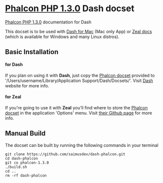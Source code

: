 # [Phalcon PHP 1.3.0](http://foundation.zurb.com) Dash docset


[Phalcon PHP 1.3.0](http://phalconphp.com/en/) documentation for Dash

This docset is to be used with [Dash for Mac](http://kapeli.com/dash) (Mac only App) or [Zeal docs]( http://zealdocs.org) (which is available for Windows and many Linux distros).

## Basic Installation

#### for Dash

If you plan on using it with **Dash**, just copy the [Phalcon docset](https://github.com/saimusdev/dash-phalcon/releases/download/1.1/Phalcon.1.3.0.docset.zip) provided to '/Users/username/Library/Application Support/Dash/Docsets/'. Visit [Dash](http://kapeli.com/dash) website for more info.

#### for Zeal

If you're going to use it with **Zeal** you'll find where to store the [Phalcon docset](https://github.com/simioprg/dash-phalcon/releases/download/v1.0.2/Phalcon.zip) in the application 'Options' menu. Visit [their Github page](https://github.com/jkozera/zeal) for more info. 


## Manual Build

The docset can be built by running the following commands in your terminal

```
git clone https://github.com/saimusdev/dash-phalcon.git
cd dash-phalcon
git co phalcon-1.3.0
./build.sh
cd ..
rm -rf dash-phalcon
```
